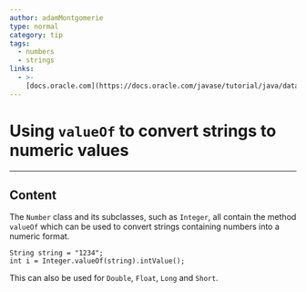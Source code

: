 ```yaml
---
author: adamMontgomerie
type: normal
category: tip
tags:
  - numbers
  - strings
links:
  - >-
    [docs.oracle.com](https://docs.oracle.com/javase/tutorial/java/data/converting.html){website}
---
```


# Using `valueOf` to convert strings to numeric values


---

## Content

The `Number` class and its subclasses, such as `Integer`, all contain the method `valueOf` which can be used to convert strings containing numbers into a numeric format. 

```plain-text
String string = "1234";
int i = Integer.valueOf(string).intValue();
```

This can also be used for `Double`, `Float`, `Long` and `Short`.
 
